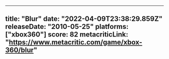 
---
title: "Blur"
date: "2022-04-09T23:38:29.859Z"
releaseDate: "2010-05-25"
platforms: ["xbox360"]
score: 82
metacriticLink: "https://www.metacritic.com/game/xbox-360/blur"
---
